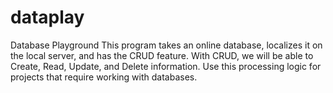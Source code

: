 # dataplay
Database Playground
This program takes an online database, localizes it on the local server, and has the CRUD feature.
With CRUD, we will be able to Create, Read, Update, and Delete information. 
Use this processing logic for projects that require working with databases. 
